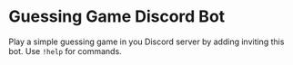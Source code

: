 # Guessing Game Discord Bot

Play a simple guessing game in you Discord server by adding inviting this bot. Use `!help` for commands.
